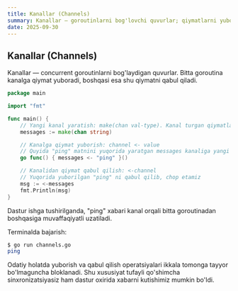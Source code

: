 ```yaml
---
title: Kanallar (Channels)
summary: Kanallar — goroutinlarni bog'lovchi quvurlar; qiymatlarni yuborish/qabul qilish.
date: 2025-09-30
---
```


## Kanallar (Channels)

<div class="my-md-content">
Kanallar — concurrent goroutinlarni bog'laydigan quvurlar. Bitta goroutina kanalga qiymat yuboradi, boshqasi esa shu qiymatni qabul qiladi.

```go
package main

import "fmt"

func main() {
    // Yangi kanal yaratish: make(chan val-type). Kanal turgan qiymatlar turi bilan tiplanadi
    messages := make(chan string)

    // Kanalga qiymat yuborish: channel <- value
    // Quyida "ping" matnini yuqorida yaratgan messages kanaliga yangi goroutina orqali yuboramiz
    go func() { messages <- "ping" }()

    // Kanalidan qiymat qabul qilish: <-channel
    // Yuqorida yuborilgan "ping" ni qabul qilib, chop etamiz
    msg := <-messages
    fmt.Println(msg)
}
```

Dastur ishga tushirilganda, "ping" xabari kanal orqali bitta goroutinadan boshqasiga muvaffaqiyatli uzatiladi.

Terminalda bajarish:
```bash
$ go run channels.go 
ping
```

Odatiy holatda yuborish va qabul qilish operatsiyalari ikkala tomonga tayyor bo'lmaguncha bloklanadi. Shu xususiyat tufayli qo'shimcha sinxronizatsiyasiz ham dastur oxirida xabarni kutishimiz mumkin bo'ldi.
</div>
